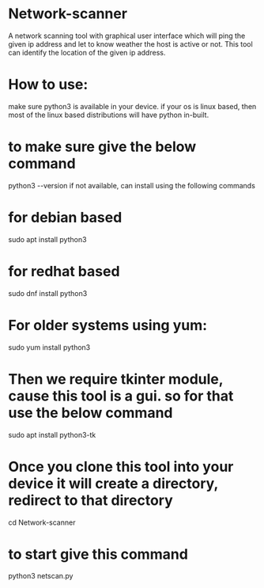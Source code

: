 # Network-scanner
A network scanning tool with graphical user interface which will ping the given ip address and let to know weather the host is active or not. This tool can identify the location of the given ip address.
# How to use:
make sure python3 is available in your device. if your os is linux based, then most of the linux based distributions will have python in-built. 
# to make sure give the below command
python3 --version
if not available, can install using the following commands 
# for debian based
sudo apt install python3
# for redhat based
sudo dnf install python3
# For older systems using yum:
sudo yum install python3
# Then we require tkinter module, cause this tool is a gui. so for that use the below command
sudo apt install python3-tk
# Once you clone this tool into your device it will create a directory, redirect to that directory
cd Network-scanner
# to start give this command
python3 netscan.py
